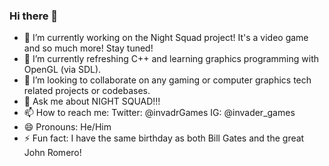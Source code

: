 ### Hi there 👋

- 🔭 I’m currently working on the Night Squad project! It's a video game and so much more!  Stay tuned!
- 🌱 I’m currently refreshing C++ and learning graphics programming with OpenGL (via SDL).
- 👯 I’m looking to collaborate on any gaming or computer graphics tech related projects or codebases.
- 💬 Ask me about NIGHT SQUAD!!!
- 📫 How to reach me: Twitter: @invadrGames  IG: @invader_games
- 😄 Pronouns: He/Him
- ⚡ Fun fact: I have the same birthday as both Bill Gates and the great John Romero!

